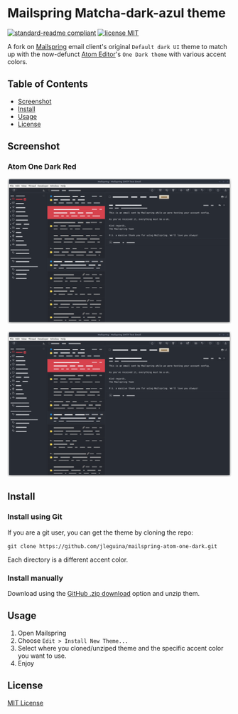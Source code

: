 # Mailspring Matcha-dark-azul theme

[![standard-readme compliant](https://img.shields.io/badge/readme%20style-standard-brightgreen.svg?style=flat-square)](https://github.com/RichardLitt/standard-readme)
[![license MIT](https://img.shields.io/badge/license-MIT-yellow.svg?style=flat-square)](LICENSE.md)

A fork on [Mailspring](https://www.getmailspring.com) email client's original `Default dark UI` theme to match up with the now-defunct [Atom Editor](https://github.blog/2022-06-08-sunsetting-atom/)'s `One Dark theme` with various accent colors.

## Table of Contents

- [Screenshot](#screenshot)
- [Install](#install)
- [Usage](#usage)
- [License](#license)

## Screenshot

### Atom One Dark Red

<img src="/one-dark-red/screenshot/custom-theme.png" alt="Atom One Dark Red" width="600">

![Alt text](/one-dark-red/screenshot/custom-theme.png "Atom One Dark Red")

## Install

### Install using Git

If you are a git user, you can get the theme by cloning the repo:

    git clone https://github.com/jleguina/mailspring-atom-one-dark.git

Each directory is a different accent color.

### Install manually

Download using the [GitHub .zip download](https://github.com/jleguina/mailspring-atom-one-dark/archive/refs/heads/master.zip) option and unzip them.

## Usage

1. Open Mailspring
2. Choose `Edit > Install New Theme...`
3. Select where you cloned/unziped theme and the specific accent color you want to use.
3. Enjoy

## License

[MIT License](./LICENSE.md)
